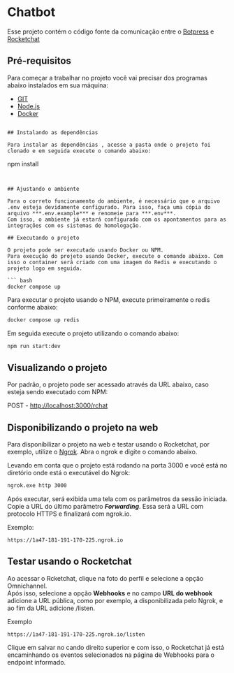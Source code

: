 # Chatbot

Esse projeto contém o código fonte da comunicação entre o [Botpress](https://botpress.com/) e [Rocketchat](https://pt-br.rocket.chat/)

<!-- O link para acessar o projeto em produção e homologação, são respectivamente:

POST:
<br>
http://url-do-projeto.com
<br>
http://url-do-projeto.com -->

## Pré-requisitos
 
Para começar a trabalhar no projeto você vai precisar dos programas abaixo instalados em sua máquina:
 
 - [GIT](https://git-scm.com/downloads)
 - [Node.js](https://nodejs.org/en/download/)
 - [Docker](https://www.docker.com/)

<!-- Para configurar o projeto em sua máquina, siga o passo a passo abaixo:

## Clonando o projeto

- Clone o projeto usando o git, via SSH ou HTTPS, clicando no botão **Clone**, na página do GIT do projeto ou usando os comandos abaixo:

Clone via SSH:
```
git clone ssh://git@gitlab.unimedfortaleza.com.br:2222/novas-tecnologias/rchat-webhook.git
```

Clone via HTTPS:
```
git clone http://gitlab.unimedfortaleza.com.br/novas-tecnologias/rchat-webhook.git -->
```

## Instalando as dependências

Para instalar as dependências , acesse a pasta onde o projeto foi clonado e em seguida execute o comando abaixo:

```
npm install
```


## Ajustando o ambiente

Para o correto funcionamento do ambiente, é necessário que o arquivo .env esteja devidamente configurado. Para isso, faça uma cópia do arquivo ***.env.example*** e renomeie para ***.env***.
Com isso, o ambiente já estará configurado com os apontamentos para as integrações com os sistemas de homologação.

## Executando o projeto

O projeto pode ser executado usando Docker ou NPM.
Para execução do projeto usando Docker, execute o comando abaixo. Com isso o container será criado com uma imagem do Redis e executando o projeto logo em seguida.

``` bash
docker compose up
```

Para executar o projeto usando o NPM, execute primeiramente o redis conforme abaixo:
``` bash
docker compose up redis
```

Em seguida execute o projeto utilizando o comando abaixo:
``` bash
npm run start:dev
```

<!-- **Observações importantes:** 

Caso execute o projeto utilizando NPM, ajuste o  arquivo ***.env*** para apontar corretamente para o redis, inserindo o host e porta correta. Se o projeto estiver sendo executado localmente, com as informações padrão do arquivo .env.example, o ***REDIS_HOST*** deverá apontar para localhost e o ***REDIS_PORT*** para 6382. -->


## Visualizando o projeto

Por padrão, o projeto pode ser acessado através da URL abaixo, caso esteja sendo executado com NPM:

POST - [http://localhost:3000/rchat](http://localhost:3000/rchat)

<!-- Caso o projeto esteja sendo executado usando Docker, por padrão poderá ser acessado através do endereço:

POST - [http://localhost:9091/rchat](http://localhost:9091/rchat) -->

## Disponibilizando o projeto na web

Para disponibilizar o projeto na web e testar usando o Rocketchat, por exemplo, utilize o [Ngrok](https://ngrok.com/download).
Abra o ngrok e digite o comando abaixo.

Levando em conta que o projeto está rodando na porta 3000 e você está no diretório onde está o executável do Ngrok:
``` bash
ngrok.exe http 3000
```

Após executar, será exibida uma tela com os parâmetros da sessão iniciada. Copie a URL do último parâmetro **_Forwarding_**. Essa será a URL com protocolo HTTPS e finalizará com ngrok.io.

Exemplo:
```
https://1a47-181-191-170-225.ngrok.io
```

## Testar usando o Rocketchat

Ao acessar o Rcketchat, clique na foto do perfil e selecione a opção Omnichannel.<br>
Após isso, selecione a opção **Webhooks** e no campo **URL do webhook** adicione a URL pública, como por exemplo, a disponibilizada pelo Ngrok, e ao fim da URL adicione /listen.

Exemplo
```
https://1a47-181-191-170-225.ngrok.io/listen
```

Clique em salvar no cando direito superior e com isso, o Rocketchat já está encaminhando os eventos selecionados na página de Webhooks para o endpoint informado.
